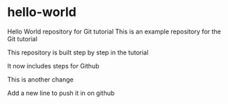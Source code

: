 # hello-world

Hello World repository for Git tutorial
This is an example repository for the Git tutorial

This repository is built step by step in the tutorial

It now includes steps for Github

This is another change

Add a new line to push it in on github
